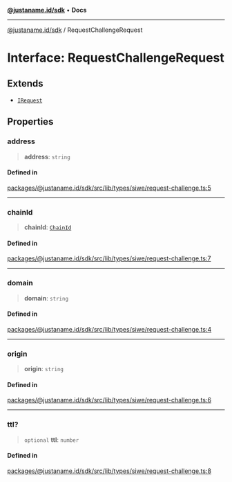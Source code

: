 [**@justaname.id/sdk**](../README.md) • **Docs**

***

[@justaname.id/sdk](../globals.md) / RequestChallengeRequest

# Interface: RequestChallengeRequest

## Extends

- [`IRequest`](IRequest.md)

## Properties

### address

> **address**: `string`

#### Defined in

[packages/@justaname.id/sdk/src/lib/types/siwe/request-challenge.ts:5](https://github.com/JustaName-id/JustaName-sdk/blob/7430def13fc61cd3fc8b89d25e0869ee390cc2d0/packages/@justaname.id/sdk/src/lib/types/siwe/request-challenge.ts#L5)

***

### chainId

> **chainId**: [`ChainId`](../type-aliases/ChainId.md)

#### Defined in

[packages/@justaname.id/sdk/src/lib/types/siwe/request-challenge.ts:7](https://github.com/JustaName-id/JustaName-sdk/blob/7430def13fc61cd3fc8b89d25e0869ee390cc2d0/packages/@justaname.id/sdk/src/lib/types/siwe/request-challenge.ts#L7)

***

### domain

> **domain**: `string`

#### Defined in

[packages/@justaname.id/sdk/src/lib/types/siwe/request-challenge.ts:4](https://github.com/JustaName-id/JustaName-sdk/blob/7430def13fc61cd3fc8b89d25e0869ee390cc2d0/packages/@justaname.id/sdk/src/lib/types/siwe/request-challenge.ts#L4)

***

### origin

> **origin**: `string`

#### Defined in

[packages/@justaname.id/sdk/src/lib/types/siwe/request-challenge.ts:6](https://github.com/JustaName-id/JustaName-sdk/blob/7430def13fc61cd3fc8b89d25e0869ee390cc2d0/packages/@justaname.id/sdk/src/lib/types/siwe/request-challenge.ts#L6)

***

### ttl?

> `optional` **ttl**: `number`

#### Defined in

[packages/@justaname.id/sdk/src/lib/types/siwe/request-challenge.ts:8](https://github.com/JustaName-id/JustaName-sdk/blob/7430def13fc61cd3fc8b89d25e0869ee390cc2d0/packages/@justaname.id/sdk/src/lib/types/siwe/request-challenge.ts#L8)
